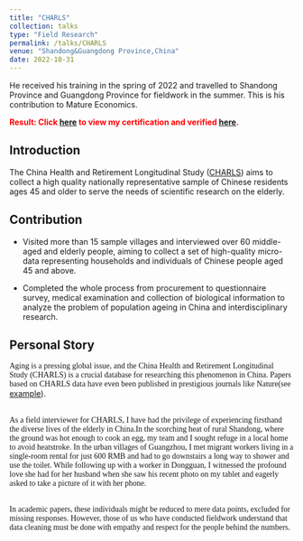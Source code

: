 ```yaml
---
title: "CHARLS"
collection: talks
type: "Field Research"
permalink: /talks/CHARLS
venue: "Shandong&Guangdong Province,China"
date: 2022-10-31
---
```


He received his training in the spring of 2022 and travelled to Shandong Province and Guangdong Province for fieldwork in the summer. This is his contribution to Mature Economics.

<span style="color:red">**Result: Click [here](https://mailbnueducn-my.sharepoint.com/:b:/g/personal/sjs_mail_bnu_edu_cn/Ecz7e_OMQ7JEi-PlLkeLX5wBFuSRht_qfdnPbnOxytX7pw?e=RPgC7b) to view my certification and verified [here](https://charls.pku.edu.cn/info/1131/1802.htm).**

Introduction
---
The China Health and Retirement Longitudinal Study ([CHARLS](https://charls.pku.edu.cn/en/)) aims to collect a high quality nationally representative sample of Chinese residents ages 45 and older to serve the needs of scientific research on the elderly.

Contribution
---
*	Visited more than 15 sample villages and interviewed over 60 middle-aged and elderly people, aiming to collect a set of high-quality micro-data representing households and individuals of Chinese people aged 45 and above.
  
*	Completed the whole process from procurement to questionnaire survey, medical examination and collection of biological information to analyze the problem of population ageing in China and interdisciplinary research.

Personal Story
---
<font face="Times New Roman">Aging is a pressing global issue, and the China Health and Retirement Longitudinal Study (CHARLS) is a crucial database for researching this phenomenon in China. Papers based on CHARLS data have even been published in prestigious journals like Nature(see </font>[example](https://www.nature.com/articles/s41591-024-03184-3#citeas)).  <br>    <br>

<font face="Times New Roman">As a field interviewer for CHARLS, I have had the privilege of experiencing firsthand the diverse lives of the elderly in China.In the scorching heat of rural Shandong, where the ground was hot enough to cook an egg, my team and I sought refuge in a local home to avoid heatstroke. In the urban villages of Guangzhou, I met migrant workers living in a single-room rental for just 600 RMB and had to go downstairs a long way to shower and use the toilet. While following up with a worker in Dongguan, I witnessed the profound love she had for her husband when she saw his recent photo on my tablet and eagerly asked to take a picture of it with her phone. <br>    <br>

In academic papers, these individuals might be reduced to mere data points, excluded for missing responses. However, those of us who have conducted fieldwork understand that data cleaning must be done with empathy and respect for the people behind the numbers.</font>

